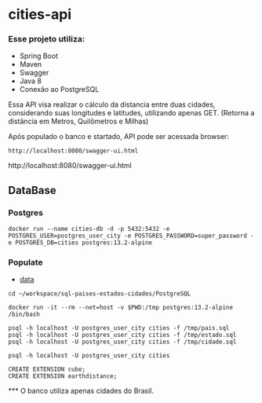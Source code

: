 # cities-api



### Esse projeto utiliza:

- Spring Boot
- Maven
- Swagger
- Java 8
- Conexão ao PostgreSQL



Essa API visa realizar o cálculo da distancia entre duas cidades, considerando suas longitudes e latitudes, utilizando apenas GET. (Retorna a distância em Metros, Quilômetros e Milhas)

Após populado o banco e startado, API pode ser acessada browser:

```shell script
http://localhost:8080/swagger-ui.html
```

http://localhost:8080/swagger-ui.html



## DataBase

### Postgres



```shell script
docker run --name cities-db -d -p 5432:5432 -e POSTGRES_USER=postgres_user_city -e POSTGRES_PASSWORD=super_password -e POSTGRES_DB=cities postgres:13.2-alpine
```

### Populate

* [data](https://github.com/chinnonsantos/sql-paises-estados-cidades/tree/master/PostgreSQL)

```shell script
cd ~/workspace/sql-paises-estados-cidades/PostgreSQL

docker run -it --rm --net=host -v $PWD:/tmp postgres:13.2-alpine /bin/bash

psql -h localhost -U postgres_user_city cities -f /tmp/pais.sql
psql -h localhost -U postgres_user_city cities -f /tmp/estado.sql
psql -h localhost -U postgres_user_city cities -f /tmp/cidade.sql

psql -h localhost -U postgres_user_city cities

CREATE EXTENSION cube; 
CREATE EXTENSION earthdistance;
```



*** O banco utiliza apenas cidades do Brasil.